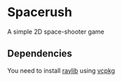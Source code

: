 # Spacerush
A simple 2D space-shooter game

## Dependencies
You need to install [raylib](https://github.com/raysan5/raylib) using [vcpkg](https://github.com/microsoft/vcpkg)
